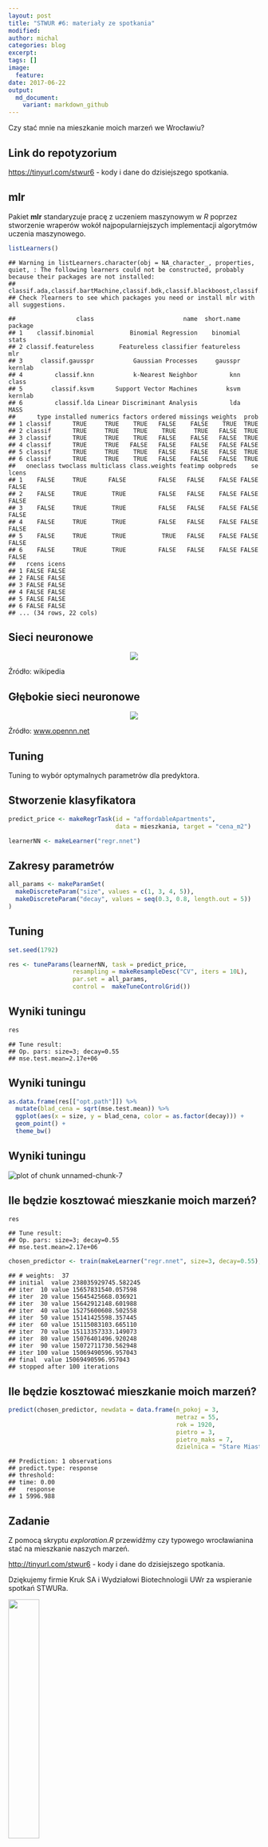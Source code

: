 ```yaml
---
layout: post
title: "STWUR #6: materiały ze spotkania"
modified:
author: michal
categories: blog
excerpt:
tags: []
image:
  feature:
date: 2017-06-22
output:
  md_document:
    variant: markdown_github
---
```


Czy stać mnie na mieszkanie moich marzeń we Wrocławiu?



## Link do repotyzorium

https://tinyurl.com/stwur6 - kody i dane do dzisiejszego spotkania.


## mlr

Pakiet **mlr** standaryzuje pracę z uczeniem maszynowym w *R* poprzez stworzenie wraperów wokół najpopularniejszych implementacji algorytmów uczenia maszynowego.


```r
listLearners()
```

```
## Warning in listLearners.character(obj = NA_character_, properties, quiet, : The following learners could not be constructed, probably because their packages are not installed:
## classif.ada,classif.bartMachine,classif.bdk,classif.blackboost,classif.boosting,classif.bst,classif.C50,classif.cforest,classif.clusterSVM,classif.ctree,classif.cvglmnet,classif.dbnDNN,classif.dcSVM,classif.earth,classif.evtree,classif.extraTrees,classif.fnn,classif.gamboost,classif.gaterSVM,classif.gbm,classif.geoDA,classif.glmboost,classif.glmnet,classif.h2o.deeplearning,classif.h2o.gbm,classif.h2o.glm,classif.h2o.randomForest,classif.hdrda,classif.IBk,classif.J48,classif.JRip,classif.kknn,classif.LiblineaRL1L2SVC,classif.LiblineaRL1LogReg,classif.LiblineaRL2L1SVC,classif.LiblineaRL2LogReg,classif.LiblineaRL2SVC,classif.LiblineaRMultiClassSVC,classif.linDA,classif.lqa,classif.mda,classif.mlp,classif.neuralnet,classif.nnTrain,classif.nodeHarvest,classif.OneR,classif.pamr,classif.PART,classif.penalized.fusedlasso,classif.penalized.lasso,classif.penalized.ridge,classif.plr,classif.plsdaCaret,classif.quaDA,classif.randomForestSRC,classif.rda,classif.rFerns,classif.rknn,classif.rotationForest,classif.RRF,classif.rrlda,classif.saeDNN,classif.sda,classif.sparseLDA,classif.xgboost,classif.xyf,cluster.cmeans,cluster.Cobweb,cluster.EM,cluster.FarthestFirst,cluster.kmeans,cluster.SimpleKMeans,cluster.XMeans,multilabel.cforest,multilabel.randomForestSRC,multilabel.rFerns,regr.bartMachine,regr.bcart,regr.bdk,regr.bgp,regr.bgpllm,regr.blackboost,regr.blm,regr.brnn,regr.bst,regr.btgp,regr.btgpllm,regr.btlm,regr.cforest,regr.crs,regr.ctree,regr.cubist,regr.cvglmnet,regr.earth,regr.elmNN,regr.evtree,regr.extraTrees,regr.fnn,regr.frbs,regr.gamboost,regr.gbm,regr.glmboost,regr.glmnet,regr.GPfit,regr.h2o.deeplearning,regr.h2o.gbm,regr.h2o.glm,regr.h2o.randomForest,regr.IBk,regr.kknn,regr.km,regr.laGP,regr.LiblineaRL2L1SVR,regr.LiblineaRL2L2SVR,regr.mars,regr.mob,regr.nodeHarvest,regr.pcr,regr.penalized.fusedlasso,regr.penalized.lasso,regr.penalized.ridge,regr.plsr,regr.randomForestSRC,regr.rknn,regr.RRF,regr.rsm,regr.slim,regr.xgboost,regr.xyf,surv.cforest,surv.CoxBoost,surv.cv.CoxBoost,surv.cvglmnet,surv.gamboost,surv.gbm,surv.glmboost,surv.glmnet,surv.penalized.fusedlasso,surv.penalized.lasso,surv.penalized.ridge,surv.randomForestSRC
## Check ?learners to see which packages you need or install mlr with all suggestions.
```

```
##                 class                         name  short.name package
## 1    classif.binomial          Binomial Regression    binomial   stats
## 2 classif.featureless       Featureless classifier featureless     mlr
## 3     classif.gausspr           Gaussian Processes     gausspr kernlab
## 4         classif.knn           k-Nearest Neighbor         knn   class
## 5        classif.ksvm      Support Vector Machines        ksvm kernlab
## 6         classif.lda Linear Discriminant Analysis         lda    MASS
##      type installed numerics factors ordered missings weights  prob
## 1 classif      TRUE     TRUE    TRUE   FALSE    FALSE    TRUE  TRUE
## 2 classif      TRUE     TRUE    TRUE    TRUE     TRUE   FALSE  TRUE
## 3 classif      TRUE     TRUE    TRUE   FALSE    FALSE   FALSE  TRUE
## 4 classif      TRUE     TRUE   FALSE   FALSE    FALSE   FALSE FALSE
## 5 classif      TRUE     TRUE    TRUE   FALSE    FALSE   FALSE  TRUE
## 6 classif      TRUE     TRUE    TRUE   FALSE    FALSE   FALSE  TRUE
##   oneclass twoclass multiclass class.weights featimp oobpreds    se lcens
## 1    FALSE     TRUE      FALSE         FALSE   FALSE    FALSE FALSE FALSE
## 2    FALSE     TRUE       TRUE         FALSE   FALSE    FALSE FALSE FALSE
## 3    FALSE     TRUE       TRUE         FALSE   FALSE    FALSE FALSE FALSE
## 4    FALSE     TRUE       TRUE         FALSE   FALSE    FALSE FALSE FALSE
## 5    FALSE     TRUE       TRUE          TRUE   FALSE    FALSE FALSE FALSE
## 6    FALSE     TRUE       TRUE         FALSE   FALSE    FALSE FALSE FALSE
##   rcens icens
## 1 FALSE FALSE
## 2 FALSE FALSE
## 3 FALSE FALSE
## 4 FALSE FALSE
## 5 FALSE FALSE
## 6 FALSE FALSE
## ... (34 rows, 22 cols)
```

## Sieci neuronowe

<center><img src="https://upload.wikimedia.org/wikipedia/commons/thumb/4/46/Colored_neural_network.svg/296px-Colored_neural_network.svg.png"></center>

Źródło: wikipedia


## Głębokie sieci neuronowe

<center><img src="http://www.opennn.net/images/deep_neural_network.png"></center>

Źródło: www.opennn.net


## Tuning

Tuning to wybór optymalnych parametrów dla predyktora.

## Stworzenie klasyfikatora


```r
predict_price <- makeRegrTask(id = "affordableApartments", 
                              data = mieszkania, target = "cena_m2")

learnerNN <- makeLearner("regr.nnet")
```

## Zakresy parametrów


```r
all_params <- makeParamSet(
  makeDiscreteParam("size", values = c(1, 3, 4, 5)),
  makeDiscreteParam("decay", values = seq(0.3, 0.8, length.out = 5))
)
```

## Tuning


```r
set.seed(1792)

res <- tuneParams(learnerNN, task = predict_price, 
                  resampling = makeResampleDesc("CV", iters = 10L),
                  par.set = all_params, 
                  control =  makeTuneControlGrid())
```

## Wyniki tuningu


```r
res
```

```
## Tune result:
## Op. pars: size=3; decay=0.55
## mse.test.mean=2.17e+06
```

## Wyniki tuningu


```r
as.data.frame(res[["opt.path"]]) %>% 
  mutate(blad_cena = sqrt(mse.test.mean)) %>% 
  ggplot(aes(x = size, y = blad_cena, color = as.factor(decay))) +
  geom_point() +
  theme_bw()
```

## Wyniki tuningu

![plot of chunk unnamed-chunk-7](./figure/unnamed-chunk-7-1.png)

## Ile będzie kosztować mieszkanie moich marzeń?


```r
res
```

```
## Tune result:
## Op. pars: size=3; decay=0.55
## mse.test.mean=2.17e+06
```

```r
chosen_predictor <- train(makeLearner("regr.nnet", size=3, decay=0.55), predict_price)
```

```
## # weights:  37
## initial  value 238035929745.582245 
## iter  10 value 15657831540.057598
## iter  20 value 15645425668.036921
## iter  30 value 15642912148.601988
## iter  40 value 15275600608.502558
## iter  50 value 15141425598.357445
## iter  60 value 15115083103.665110
## iter  70 value 15113357333.149073
## iter  80 value 15076401496.920248
## iter  90 value 15072711730.562948
## iter 100 value 15069490596.957043
## final  value 15069490596.957043 
## stopped after 100 iterations
```

## Ile będzie kosztować mieszkanie moich marzeń?


```r
predict(chosen_predictor, newdata = data.frame(n_pokoj = 3, 
                                               metraz = 55, 
                                               rok = 1920, 
                                               pietro = 3, 
                                               pietro_maks = 7, 
                                               dzielnica = "Stare Miasto"))
```

```
## Prediction: 1 observations
## predict.type: response
## threshold: 
## time: 0.00
##   response
## 1 5996.988
```

## Zadanie

Z pomocą skryptu *exploration.R* przewidźmy czy typowego wrocławianina stać na mieszkanie naszych marzeń.

http://tinyurl.com/stwur6 - kody i dane do dzisiejszego spotkania.

Dziękujemy firmie Kruk SA i Wydziałowi Biotechnologii UWr za wspieranie spotkań STWURa.

<img src='https://stwur.github.io/STWUR//images/kruk_logo.jpg' id="logo" height="35%" width="35%"/>
